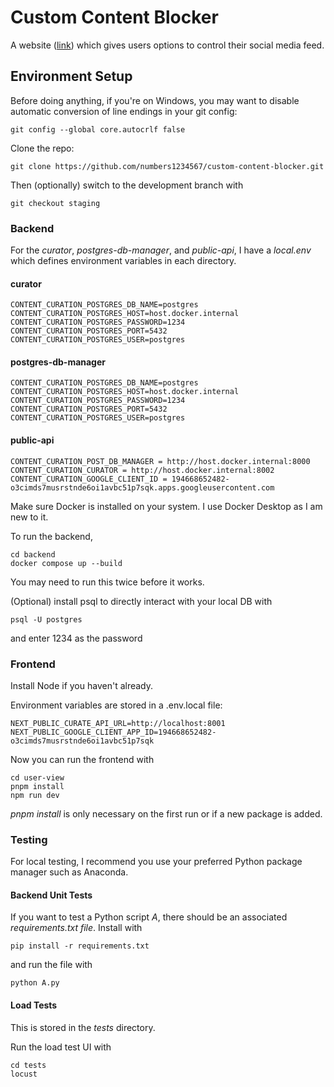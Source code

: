 # Custom Content Blocker

A website ([link](https://content-curator.vercel.app/)) which gives users options to control their social media feed.

## Environment Setup

Before doing anything, if you're on Windows, you may want to disable automatic conversion of line endings in your git config:

    git config --global core.autocrlf false

Clone the repo:

    git clone https://github.com/numbers1234567/custom-content-blocker.git

Then (optionally) switch to the development branch with

    git checkout staging

### Backend

For the *curator*, *postgres-db-manager*, and *public-api*, I have a *local.env* which defines environment variables in each directory.

#### curator

    CONTENT_CURATION_POSTGRES_DB_NAME=postgres
    CONTENT_CURATION_POSTGRES_HOST=host.docker.internal
    CONTENT_CURATION_POSTGRES_PASSWORD=1234
    CONTENT_CURATION_POSTGRES_PORT=5432
    CONTENT_CURATION_POSTGRES_USER=postgres

#### postgres-db-manager

    CONTENT_CURATION_POSTGRES_DB_NAME=postgres
    CONTENT_CURATION_POSTGRES_HOST=host.docker.internal
    CONTENT_CURATION_POSTGRES_PASSWORD=1234
    CONTENT_CURATION_POSTGRES_PORT=5432
    CONTENT_CURATION_POSTGRES_USER=postgres

#### public-api

    CONTENT_CURATION_POST_DB_MANAGER = http://host.docker.internal:8000
    CONTENT_CURATION_CURATOR = http://host.docker.internal:8002
    CONTENT_CURATION_GOOGLE_CLIENT_ID = 194668652482-o3cimds7musrstnde6oi1avbc51p7sqk.apps.googleusercontent.com

Make sure Docker is installed on your system. I use Docker Desktop as I am new to it.

To run the backend,

    cd backend
    docker compose up --build

You may need to run this twice before it works.

(Optional) install psql to directly interact with your local DB with

    psql -U postgres

and enter 1234 as the password

### Frontend

Install Node if you haven't already.

Environment variables are stored in a .env.local file:

    NEXT_PUBLIC_CURATE_API_URL=http://localhost:8001
    NEXT_PUBLIC_GOOGLE_CLIENT_APP_ID=194668652482-o3cimds7musrstnde6oi1avbc51p7sqk

Now you can run the frontend with

    cd user-view
    pnpm install
    npm run dev

*pnpm install* is only necessary on the first run or if a new package is added.


### Testing

For local testing, I recommend you use your preferred Python package manager such as Anaconda.

#### Backend Unit Tests

If you want to test a Python script *A*, there should be an associated *requirements.txt file*. Install with

    pip install -r requirements.txt

and run the file with

    python A.py

#### Load Tests

This is stored in the *tests* directory.

Run the load test UI with

    cd tests
    locust

